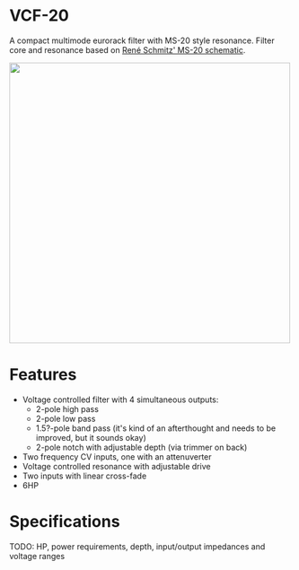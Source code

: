 # VCF-20
A compact multimode eurorack filter with MS-20 style resonance.
Filter core and resonance based on [René Schmitz' MS-20 schematic](https://www.schmitzbits.de/ms20.html).

<img src="https://raw.githubusercontent.com/covertneko/vcf-20/master/panel.png" height=500px />

# Features
- Voltage controlled filter with 4 simultaneous outputs:
	- 2-pole high pass
	- 2-pole low pass
	- 1.5?-pole band pass (it's kind of an afterthought and needs to be improved, but it sounds okay)
	- 2-pole notch with adjustable depth (via trimmer on back)
- Two frequency CV inputs, one with an attenuverter
- Voltage controlled resonance with adjustable drive
- Two inputs with linear cross-fade
- 6HP

# Specifications
TODO: HP, power requirements, depth, input/output impedances and voltage ranges
